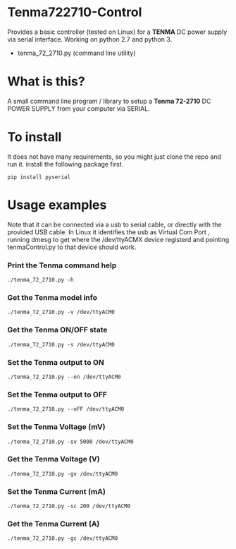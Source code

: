 # Tenma722710-Control

Provides a basic controller (tested on Linux) for a **TENMA** DC power supply via serial interface. Working on python 2.7 and python 3.

- tenma\_72_2710.py (command line utility)
	
# What is this?

A small command line program / library to setup a **Tenma 72-2710** DC POWER SUPPLY from your computer via SERIAL.

# To install

It does not have many requirements, so you might just clone the repo and run it. install the following package first.

```
pip install pyserial
```

# Usage examples

Note that it can be connected via a usb to serial cable, or directly with the provided USB cable. In Linux it identifies the usb as Virtual Com Port , running dmesg to get where the /dev/ttyACMX device registerd and pointing tenmaControl.py to that device should work.

### Print the Tenma command help
```
./tenma_72_2710.py -h
```

### Get the Tenma model info
```
./tenma_72_2710.py -v /dev/ttyACM0
```

### Get the Tenma ON/OFF state
```
./tenma_72_2710.py -s /dev/ttyACM0
```

### Set the Tenma output to ON
```
./tenma_72_2710.py --on /dev/ttyACM0
```

### Set the Tenma output to OFF
```
./tenma_72_2710.py --oFF /dev/ttyACM0
```

### Set the Tenma Voltage (mV)
```
./tenma_72_2710.py -sv 5000 /dev/ttyACM0
```

### Get the Tenma Voltage (V)
```
./tenma_72_2710.py -gv /dev/ttyACM0
```

### Set the Tenma Current (mA)
```
./tenma_72_2710.py -sc 200 /dev/ttyACM0
```

### Get the Tenma Current (A)
```
./tenma_72_2710.py -gc /dev/ttyACM0
```

